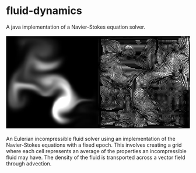 # fluid-dynamics
A java implementation of a Navier-Stokes equation solver.
<br/><br/>
<img src="navier-stokes-solver.png"/>
<br/><br/>
An Eulerian incompressible fluid solver using an implementation of the Navier-Stokes equations with a fixed epoch.
This involves creating a grid where each cell represents an average of the properties an incompressible fluid may have. The density of the fluid is transported across a vector field through advection.
